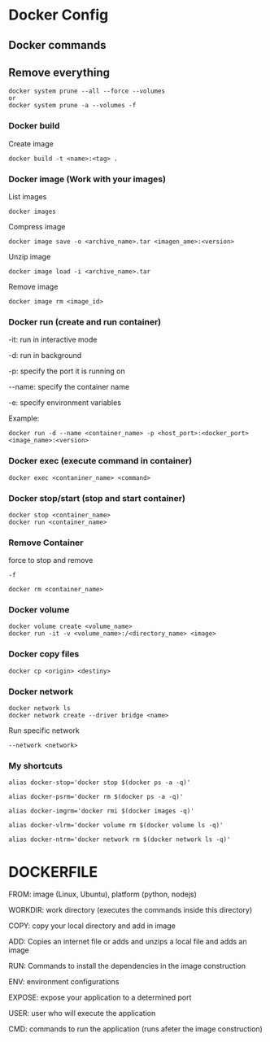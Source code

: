 # Docker Config

## Docker commands

## Remove everything
```pws
docker system prune --all --force --volumes
or
docker system prune -a --volumes -f
```

### Docker build 

Create image
```pws
docker build -t <name>:<tag> .
```


### Docker image (Work with your images)
List images
```pws
docker images
```

Compress image
```psw
docker image save -o <archive_name>.tar <imagen_ame>:<version>
```

Unzip image
```pws
docker image load -i <archive_name>.tar
```

Remove image
```pws
docker image rm <image_id>
```

        
### Docker run (create and run container)
-it: run in interactive mode

-d: run in background

-p: specify the port it is running on

--name: specify the container name

-e: specify environment variables

Example:
```pws
docker run -d --name <container_name> -p <host_port>:<docker_port> <image_name>:<version>
```


### Docker exec (execute command in container)
```pws
docker exec <contaniner_name> <command>
```
        
### Docker stop/start (stop and start container)
```pws
docker stop <container_name>
docker run <container_name> 
```
### Remove Container
force to stop and remove
```pws
-f
```
```pws
docker rm <container_name>
```


### Docker volume
```pws
docker volume create <volume_name>
docker run -it -v <volume_name>:/<directory_name> <image>
```

### Docker copy files
```pws
docker cp <origin> <destiny>
```


### Docker network
```pws        
docker network ls
docker network create --driver bridge <name>
```

Run specific network
```pws
--network <network>
```


### My shortcuts
```pws
alias docker-stop='docker stop $(docker ps -a -q)'

alias docker-psrm='docker rm $(docker ps -a -q)'

alias docker-imgrm='docker rmi $(docker images -q)'

alias docker-vlrm='docker volume rm $(docker volume ls -q)'

alias docker-ntrm='docker network rm $(docker network ls -q)'
```

         
# DOCKERFILE
FROM: image (Linux, Ubuntu), platform (python, nodejs)

WORKDIR: work directory (executes the commands inside this directory)

COPY: copy your local directory and add in image

ADD: Copies an internet file or adds and unzips a local file and adds an image

RUN: Commands to install the dependencies in the image construction

ENV: environment configurations

EXPOSE: expose your application to a determined port

USER: user who will execute the application

CMD: commands to run the application (runs afeter the image construction)

